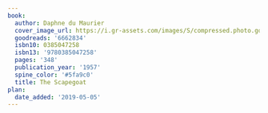 ```yaml
---
book:
  author: Daphne du Maurier
  cover_image_url: https://i.gr-assets.com/images/S/compressed.photo.goodreads.com/books/1504718439l/6662834._SX98_.jpg
  goodreads: '6662834'
  isbn10: 0385047258
  isbn13: '9780385047258'
  pages: '348'
  publication_year: '1957'
  spine_color: '#5fa9c0'
  title: The Scapegoat
plan:
  date_added: '2019-05-05'
---
```

